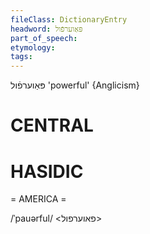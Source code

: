 ```yaml
---
fileClass: DictionaryEntry
headword: פּאַוערפֿול
part_of_speech: 
etymology: 
tags: 
---
```

פּאַוערפֿול
'powerful'
{Anglicism}

CENTRAL
========

HASIDIC
=======
= AMERICA = 

/ˈpauərful/ <פאוערפול>